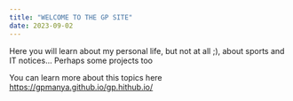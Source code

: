 ```yaml
---
title: "WELCOME TO THE GP SITE"
date: 2023-09-02
---
```


Here you will learn about my personal life, but not at all ;), about sports and IT notices...
Perhaps some projects too

You can learn more about this topics here https://gpmanya.github.io/gp.hithub.io/
